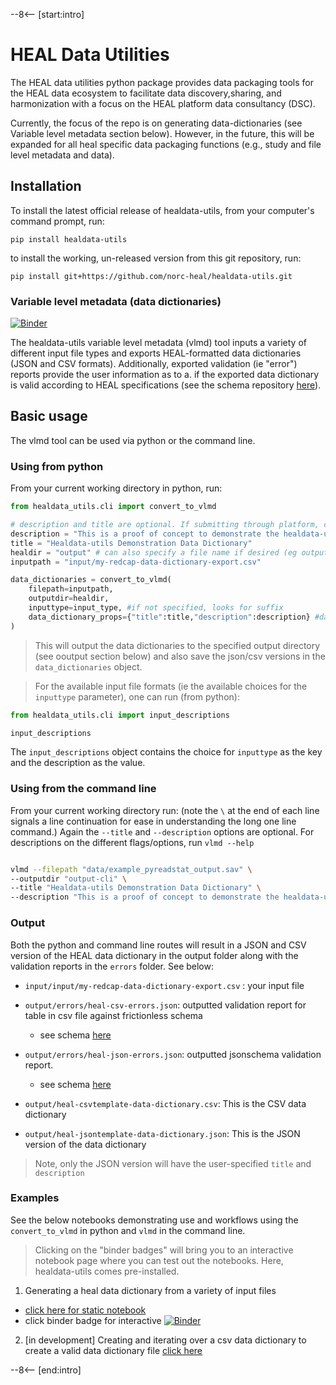 --8<-- [start:intro]

# HEAL Data Utilities

The HEAL data utilities python package provides data packaging tools for the HEAL data ecosystem to facilitate data discovery,sharing, and harmonization with a focus on the HEAL platform data consultancy (DSC).
 
Currently, the focus of the repo is on generating data-dictionaries (see Variable level metadata section below). However, in the future, this will be expanded for all heal specific data packaging functions (e.g., study and file level metadata and data).

## Installation

To install the latest official release of healdata-utils, from your computer's command prompt, run:

`pip install healdata-utils`

to install the working, un-released version from this git repository, run:

`pip install git+https://github.com/norc-heal/healdata-utils.git`


### Variable level metadata (data dictionaries)

[![Binder](http://mybinder.org/badge_logo.svg)](https://mybinder.org/v2/gh/norc-heal/healdata-utils/HEAD?labpath=notebooks%2Fdemos%2Finputs-to-heal-data-dictionary.ipynb) 

The healdata-utils variable level metadata (vlmd) tool inputs a variety of different input file types and exports HEAL-formatted data dictionaries (JSON and CSV formats). Additionally, exported validation (ie "error") reports provide the user information as to a. if the exported data dictionary is valid according to HEAL specifications (see the schema repository [here](https://github.com/norc-heal/heal-metadata-schemas/tree/main/variable-level-metadata-schema)).


## Basic usage 

The vlmd tool can be used via python or the command line.

### Using from python

From your current working directory in python, run:

```python
from healdata_utils.cli import convert_to_vlmd

# description and title are optional. If submitting through platform, can fill these out there.
description = "This is a proof of concept to demonstrate the healdata-utils functionality"
title = "Healdata-utils Demonstration Data Dictionary"
healdir = "output" # can also specify a file name if desired (eg output/thisismynewdd.csv)
inputpath = "input/my-redcap-data-dictionary-export.csv"

data_dictionaries = convert_to_vlmd(
    filepath=inputpath,
    outputdir=healdir, 
    inputtype=input_type, #if not specified, looks for suffix
    data_dictionary_props={"title":title,"description":description} #data_dictionary_props is optional
)
```

> This will output the data dictionaries to the specified output directory (see ooutput section below) and also save the json/csv versions in the `data_dictionaries` object.

> For the available input file formats (ie the available choices for the `inputtype` parameter), one can run (from python):

```python
from healdata_utils.cli import input_descriptions

input_descriptions

```

The `input_descriptions` object contains the choice for `inputtype` as the key and the description as the value.

### Using from the command line

From your current working directory run:
(note the `\` at the end of each line signals a line continuation for ease in understanding the long one line command.) Again the `--title` and `--description` options are optional.
For descriptions on the different flags/options, run `vlmd --help`

```bash

vlmd --filepath "data/example_pyreadstat_output.sav" \
--outputdir "output-cli" \
--title "Healdata-utils Demonstration Data Dictionary" \
--description "This is a proof of concept to demonstrate the healdata-utils functionality" 
```

### Output

Both the python and command line routes will result in a JSON and CSV version of the HEAL  data dictionary in the output folder along with 
the validation reports in the `errors` folder. See below:

- `input/input/my-redcap-data-dictionary-export.csv` : your input file

- `output/errors/heal-csv-errors.json`: outputted validation report for table in csv file against frictionless schema
    - see schema [here](https://github.com/norc-heal/heal-metadata-schemas/blob/main/variable-level-metadata-schema/schemas/frictionless/csvtemplate/fields.json)
- `output/errors/heal-json-errors.json`:  outputted jsonschema validation report.
    - see schema [here](https://github.com/norc-heal/heal-metadata-schemas/blob/main/variable-level-metadata-schema/schemas/jsonschema/data-dictionary.json)

- `output/heal-csvtemplate-data-dictionary.csv`: This is the CSV data dictionary
- `output/heal-jsontemplate-data-dictionary.json`: This is the JSON version of the data dictionary

> Note, only the JSON version will have the user-specified `title` and `description`


### Examples

See the below notebooks demonstrating use and workflows using the `convert_to_vlmd` in python and `vlmd` in the command line. 

> Clicking on the "binder badges" will bring you to an interactive notebook page where you can test out the notebooks. Here, healdata-utils comes pre-installed.

1. Generating a heal data dictionary from a variety of input files 

- [click here for static notebook ](notebooks/demos/inputs-to-heal-data-dictionary.ipynb) 
- click binder badge for interactive [![Binder](http://mybinder.org/badge_logo.svg)](https://mybinder.org/v2/gh/norc-heal/healdata-utils/HEAD?labpath=notebooks%2Fdemos%2Finputs-to-heal-data-dictionary.ipynb) 

2. [in development] Creating and iterating over a csv data dictionary to create a valid data dictionary file [click here](notebooks/demos/demo-csvtemplate-validation.ipynb)

--8<-- [end:intro]